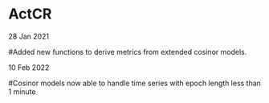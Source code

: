 # ActCR

28 Jan 2021

#Added new functions to derive metrics from extended cosinor models.

10 Feb 2022

#Cosinor models now able to handle time series with epoch length less than 1 minute


